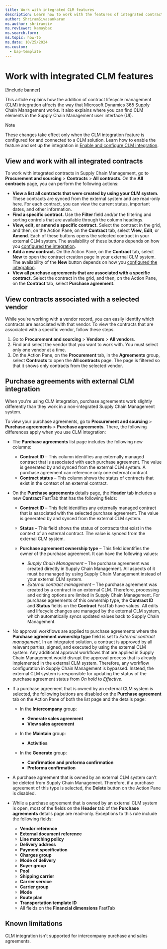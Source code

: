 ```yaml
---
title: Work with integrated CLM features
description: Learn how to work with the features of integrated contract lifecycle management (CLM).
author: ShriramSivasankaran
ms.author: shriramsiv
ms.reviewer: kamaybac
ms.search.form:
ms.topic: how-to
ms.date: 10/25/2024
ms.custom: 
  - bap-template
---
```


# Work with integrated CLM features

[!include [banner](../../includes/banner.md)]

This article explains how the addition of contract lifecycle management (CLM) integration affects the way that Microsoft Dynamics 365 Supply Chain Management works. It also explains where you can find CLM elements in the Supply Chain Management user interface (UI).

> [!NOTE]
> These changes take effect only when the CLM integration feature is configured for and connected to a CLM solution. Learn how to enable the feature and set up the integration in [Enable and configure CLM integration](developer/clm-enable.md).

## View and work with all integrated contracts

To work with integrated contracts in Supply Chain Management, go to **Procurement and sourcing** \> **Contracts** \> **All contracts**. On the **All contracts** page, you can perform the following actions:

- **View a list all contracts that were created by using your CLM system.** These contracts are synced from the external system and are read-only here. For each contract, you can view the current status, important dates, and other information.
- **Find a specific contract.** Use the **Filter** field and/or the filtering and sorting controls that are available through the column headings.
- **View, edit, or amend a specific contract.** Select the contract in the grid, and then, on the Action Pane, on the **Contract** tab, select **View**, **Edit**, or **Amend**. Each of these buttons opens the selected contract in your external CLM system. The availability of these buttons depends on how you [configured the integration](developer/clm-enable.md).
- **Add a new contract.** On the Action Pane, on the **Contract** tab, select **New** to open the contract creation page in your external CLM system. The availability of the **New** button depends on how you [configured the integration](developer/clm-enable.md).
- **View all purchase agreements that are associated with a specific contract.** Select the contract in the grid, and then, on the Action Pane, on the **Contract** tab, select **Purchase agreement**.

## View contracts associated with a selected vendor

While you're working with a vendor record, you can easily identify which contracts are associated with that vendor. To view the contracts that are associated with a specific vendor, follow these steps.

1. Go to **Procurement and sourcing** \> **Vendors** \> **All vendors**.
1. Find and select the vendor that you want to work with. You must select only one vendor at a time.
1. On the Action Pane, on the **Procurement** tab, in the **Agreements** group, select **Contracts** to open the **All contracts** page. The page is filtered so that it shows only contracts from the selected vendor.

## Purchase agreements with external CLM integration

When you're using CLM integration, purchase agreements work slightly differently than they work in a non-integrated Supply Chain Management system.

To view your purchase agreements, go to **Procurement and sourcing** \> **Purchase agreements** \> **Purchase agreements**. There, the following differences apply when you use CLM integration:

- The **Purchase agreements** list page includes the following new columns:

    - **Contract ID** – This column identifies any externally managed contract that is associated with each purchase agreement. The value is generated by and synced from the external CLM system. A purchase agreement can reference only one external contract.
    - **Contract status** – This column shows the status of contracts that exist in the context of an external contract. <!-- KFM: I don't see this here. Remove? -->

- On the **Purchase agreements** details page, the **Header** tab includes a new **Contract** FastTab that has the following fields:

    - **Contract ID** – This field identifies any externally managed contract that is associated with the selected purchase agreement. The value is generated by and synced from the external CLM system.
    - **Status** – This field shows the status of contracts that exist in the context of an external contract. The value is synced from the external CLM system.
    - **Purchase agreement ownership type** – This field identifies the owner of the purchase agreement. It can have the following values:

        - *Supply Chain Management* – The purchase agreement was created directly in Supply Chain Management. All aspects of it must be managed by using Supply Chain Management instead of your external CLM system.
        - *External contract management* – The purchase agreement was created by a contract in an external CLM. Therefore, processing and editing options are limited in Supply Chain Management. For purchase agreements of this ownership type, the **Contract ID** and **Status** fields on the **Contract** FastTab have values. All edits and lifecycle changes are managed by the external CLM system, which automatically syncs updated values back to Supply Chain Management.

- No approval workflows are applied to purchase agreements where the **Purchase agreement ownership type** field is set to *External contract management*. In an integrated solution, a contract is approved by all relevant parties, signed, and executed by using the external CLM system. Any additional approval workflows that are applied in Supply Chain Management would disrupt the approval process that is already implemented in the external CLM system. Therefore, any workflow configuration in Supply Chain Management is bypassed. Instead, the external CLM system is responsible for updating the status of the purchase agreement status from *On hold* to *Effective*.
- If a purchase agreement that is owned by an external CLM system is selected, the following buttons are disabled on the **Purchase agreement** tab on the Action Pane of both the list page and the details page:

    - In the **Intercompany** group:

        - **Generate sales agreement**
        - **View sales agreement**

    - In the **Maintain** group:

        - **Activities**

    - In the **Generate** group:

        - **Confirmation and proforma confirmation**
        - **Proforma confirmation**

- A purchase agreement that is owned by an external CLM system can't be deleted from Supply Chain Management. Therefore, if a purchase agreement of this type is selected, the **Delete** button on the Action Pane is disabled.
- While a purchase agreement that is owned by an external CLM system is open, most of the fields on the **Header** tab of the **Purchase agreements** details page are read-only. Exceptions to this rule include the following fields:

    - **Vendor reference**
    - **External document reference**
    - **Line matching policy**
    - **Delivery address**
    - **Payment specification**
    - **Charges group**
    - **Mode of delivery**
    - **Buyer group**
    - **Pool**
    - **Shipping carrier**
    - **Carrier service**
    - **Carrier group**
    - **Mode**
    - **Route plan**
    - **Transportation template ID**
    - All fields on the **Financial dimensions** FastTab

## Known limitations

CLM integration isn't supported for intercompany purchase and sales agreements.
